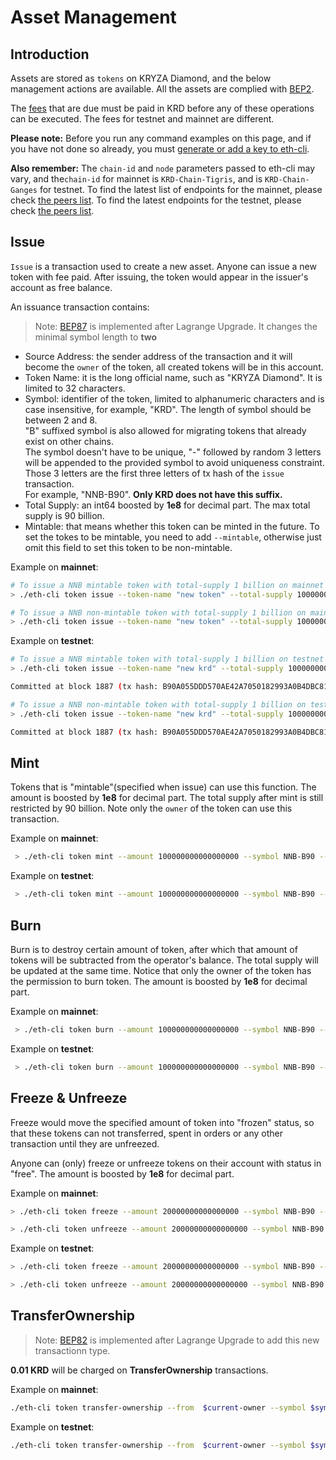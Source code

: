 # Asset Management

## Introduction
Assets are stored as `tokens` on KRYZA Diamond, and the below management actions are available. All the assets are complied with [BEP2](https://github.com/githubusername/githubrepo/BEPs/blob/master/BEP2.md).

The [fees](trading-spec.md#fees) that are due must be paid in KRD before any of these operations can be executed. The fees for testnet and mainnet are different.

**Please note:** Before you run any command examples on this page, and if you have not done so already, you must [generate or add a key to eth-cli](./keys.md).

**Also remember:** The `chain-id` and `node` parameters passed to eth-cli may vary, and the`chain-id` for mainnet is `KRD-Chain-Tigris`, and is `KRD-Chain-Ganges` for testnet. To find the latest list of  endpoints for the mainnet, please check [the peers list](https://dex.kryzascan.com/api/v1/peers). To find the latest endpoints for the testnet, please check [the peers list](https://testnet-dex.kryzascan.com/api/v1/peers).

## Issue

`Issue` is a transaction used to create a new asset. Anyone can issue a new token with fee paid. After issuing, the token would appear in the issuer's account as free balance.

An issuance transaction contains:

> Note: [BEP87](https://github.com/githubusername/githubrepo/BEPs/pull/87) is implemented after Lagrange Upgrade. It changes the minimal symbol length to **two**

* Source Address: the sender address of the transaction and it will become the `owner` of the token, all created tokens will be in this account.
* Token Name: it is the long official name, such as "KRYZA Diamond". It is limited to 32 characters.
* Symbol: identifier of the token, limited to alphanumeric characters and is case insensitive, for example, "KRD". The length of symbol should be between 2 and 8. <br/>
"B" suffixed symbol is also allowed for migrating tokens that already exist on other chains.<br/>
The symbol doesn't have to be unique, "-" followed by random 3 letters will be appended to the provided symbol to avoid uniqueness constraint.<br/>
Those 3 letters are the first three letters of tx hash of the `issue` transaction.<br/>
For example, "NNB-B90". **Only KRD does not have this suffix.**<br/>
* Total Supply: an int64 boosted by **1e8** for decimal part. The max total supply is 90 billion.
* Mintable: that means whether this token can be minted in the future. To set the tokes to be mintable, you need to add `--mintable`, otherwise just omit this field to set this token to be non-mintable.

Example on **mainnet**:

```bash
# To issue a NNB mintable token with total-supply 1 billion on mainnet
> ./eth-cli token issue --token-name "new token" --total-supply 100000000000000000 --symbol NNB --mintable --from alice  --chain-id KRD-Chain-Tigris   --node  https://dataseed5.defibit.io:443 --trust-node
```
```bash
# To issue a NNB non-mintable token with total-supply 1 billion on mainnet
> ./eth-cli token issue --token-name "new token" --total-supply 100000000000000000 --symbol NNB --from alice  --chain-id KRD-Chain-Tigris   --node  https://dataseed5.defibit.io:443 --trust-node
```
Example on **testnet**:

```bash
# To issue a NNB mintable token with total-supply 1 billion on testnet
> ./eth-cli token issue --token-name "new krd" --total-supply 100000000000000000 --symbol NNB --mintable --from alice --chain-id=KRD-Chain-Ganges --node=data-seed-pre-2-s1.kryzascan.com:80 --trust-node

Committed at block 1887 (tx hash: B90A055DDD570AE42A7050182993A0B4DBC81A0D, ... Issued NNB-B90...)
```

```bash
# To issue a NNB non-mintable token with total-supply 1 billion on testnet
> ./eth-cli token issue --token-name "new krd" --total-supply 100000000000000000 --symbol NNB --from alice --chain-id=KRD-Chain-Ganges --node=data-seed-pre-2-s1.kryzascan.com:80 --trust-node

Committed at block 1887 (tx hash: B90A055DDD570AE42A7050182993A0B4DBC81A0D, ... Issued NNB-B90...)
```
## Mint
Tokens that is "mintable"(specified when issue) can use this function. The amount is  boosted by **1e8** for decimal part. The total supply after mint is still restricted by 90 billion. Note only the `owner` of the token can use this transaction.

Example on **mainnet**:

```bash
 > ./eth-cli token mint --amount 100000000000000000 --symbol NNB-B90 --from alice --chain-id KRD-Chain-Tigris   --node  https://dataseed5.defibit.io:443  --trust-node
```

Example on **testnet**:

```bash
 > ./eth-cli token mint --amount 100000000000000000 --symbol NNB-B90 --from alice --chain-id=KRD-Chain-Ganges --node=data-seed-pre-2-s1.kryzascan.com:80 --trust-node
```

## Burn
Burn is to destroy certain amount of token, after which that amount of tokens will be subtracted from the operator's balance. The total supply will be updated at the same time. Notice that only the owner of the token has the permission to burn token. The amount is  boosted by **1e8** for decimal part.

Example on **mainnet**:

```bash
 > ./eth-cli token burn --amount 100000000000000000 --symbol NNB-B90 --from alice --chain-id KRD-Chain-Tigris   --node  https://dataseed5.defibit.io:443  --trust-node
```

Example on **testnet**:

```bash
 > ./eth-cli token burn --amount 100000000000000000 --symbol NNB-B90 --from alice --chain-id=KRD-Chain-Ganges --node=data-seed-pre-2-s1.kryzascan.com:80 --trust-node
```

## Freeze & Unfreeze
Freeze would move the specified amount of token into "frozen" status, so that these tokens can not transferred, spent in orders or any other transaction until they are unfreezed.

Anyone can (only) freeze or unfreeze tokens on their account with status in "free". The amount is  boosted by **1e8** for decimal part.

Example on **mainnet**:

```bash
> ./eth-cli token freeze --amount 20000000000000000 --symbol NNB-B90 --from alice --chain-id KRD-Chain-Tigris   --node  https://dataseed5.defibit.io:443 --trust-node
```


```bash
> ./eth-cli token unfreeze --amount 20000000000000000 --symbol NNB-B90 --from alice --chain-id KRD-Chain-Tigris   --node  https://dataseed5.defibit.io:443  --trust-node
```

Example on **testnet**:

```bash
> ./eth-cli token freeze --amount 20000000000000000 --symbol NNB-B90 --from alice --chain-id=KRD-Chain-Ganges --node=data-seed-pre-2-s1.kryzascan.com:80 --trust-node
```

```bash
> ./eth-cli token unfreeze --amount 20000000000000000 --symbol NNB-B90 --from alice --chain-id=KRD-Chain-Ganges --node=data-seed-pre-2-s1.kryzascan.com:80 --trust-node
```

## TransferOwnership

> Note: [BEP82](https://github.com/githubusername/githubrepo/BEPs/pull/82) is implemented after Lagrange Upgrade to add this new transactionn type.

**0.01 KRD** will be charged on **TransferOwnership** transactions.


Example on **mainnet**:

```bash
./eth-cli token transfer-ownership --from  $current-owner --symbol $symbol --new-owner $new-owner  --chain-id KRD-Chain-Tigris   --node  https://dataseed5.defibit.io:443 --trust-node
```
Example on **testnet**:

```bash
./eth-cli token transfer-ownership --from  $current-owner --symbol $symbol --new-owner $new-owner --chain-id KRD-Chain-Nile  --node=data-seed-pre-2-s1.kryzascan.com:80--trust-node
```
